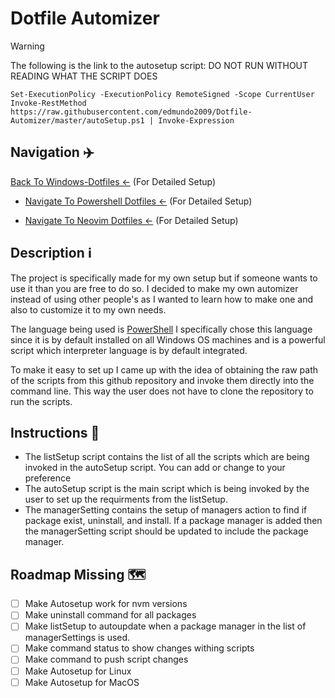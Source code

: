 # Dotfile Automizer

> [!WARNING]
> The following is the link to the autosetup script: DO NOT RUN WITHOUT READING WHAT THE SCRIPT DOES
> ```
> Set-ExecutionPolicy -ExecutionPolicy RemoteSigned -Scope CurrentUser
> Invoke-RestMethod https://raw.githubusercontent.com/edmundo2009/Dotfile-Automizer/master/autoSetup.ps1 | Invoke-Expression
> ```

## Navigation ✈️

[Back To Windows-Dotfiles <-](https://github.com/edmundo2009/Windows-Dotfiles) (For Detailed Setup)

- [Navigate To Powershell Dotfiles <-](https://github.com/edmundo2009/PowerShell) (For Detailed Setup)

- [Navigate To Neovim Dotfiles <-](https://github.com/edmundo2009/nvim) (For Detailed Setup)

## Description ℹ️

The project is specifically made for my own setup but if someone wants to use it than you are free to do so.
I decided to make my own automizer instead of using other people's as I wanted to learn how to make one and
also to customize it to my own needs.

The language being used is [PowerShell](https://learn.microsoft.com/en-us/windows-server/administration/windows-commands/powershell)
I specifically chose this language since it is by default installed on all Windows OS machines and is a powerful script which interpreter language is by default integrated.

To make it easy to set up I came up with the idea of obtaining the raw path of the scripts from this github repository and invoke them directly into the command line. This way the user does not have to clone the repository to run the scripts.

## Instructions 📖

- The listSetup script contains the list of all the scripts which are being invoked in the autoSetup script. You can
add or change to your preference
- The autoSetup script is the main script which is being invoked by the user to set up the requirments
from the listSetup.
- The managerSetting contains the setup of managers action to find if package exist, uninstall, and install. If a
package manager is added then the managerSetting script should be updated to include the package manager.

## Roadmap Missing 🗺️

- [ ] Make Autosetup work for nvm versions
- [ ] Make uninstall command for all packages
- [ ] Make listSetup to autoupdate when a package manager in the list of managerSettings is used.
- [ ] Make command status to show changes withing scripts
- [ ] Make command to push script changes
- [ ] Make Autosetup for Linux
- [ ] Make Autosetup for MacOS
